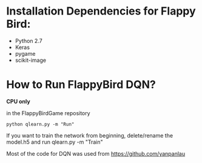 # Installation Dependencies for Flappy Bird:

* Python 2.7
* Keras
* pygame
* scikit-image

# How to Run FlappyBird DQN?

**CPU only**

in the FlappyBirdGame repository

```
python qlearn.py -m "Run"
```

If you want to train the network from beginning, delete/rename the model.h5 and run qlearn.py -m "Train"


Most of the code for DQN was used from https://github.com/yanpanlau
